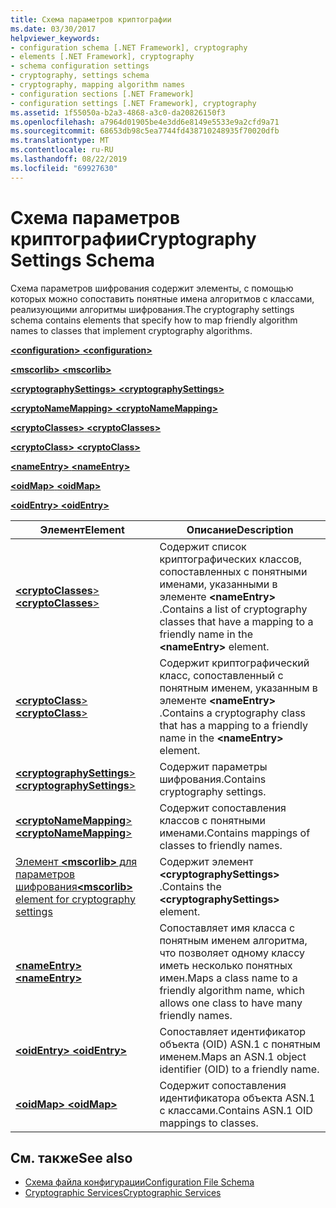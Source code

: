 ```yaml
---
title: Схема параметров криптографии
ms.date: 03/30/2017
helpviewer_keywords:
- configuration schema [.NET Framework], cryptography
- elements [.NET Framework], cryptography
- schema configuration settings
- cryptography, settings schema
- cryptography, mapping algorithm names
- configuration sections [.NET Framework]
- configuration settings [.NET Framework], cryptography
ms.assetid: 1f55050a-b2a3-4868-a3c0-da20826150f3
ms.openlocfilehash: a7964d01905be4e3dd6e8149e5533e9a2cfd9a71
ms.sourcegitcommit: 68653db98c5ea7744fd438710248935f70020dfb
ms.translationtype: MT
ms.contentlocale: ru-RU
ms.lasthandoff: 08/22/2019
ms.locfileid: "69927630"
---
```

# <a name="cryptography-settings-schema"></a><span data-ttu-id="92e6b-102">Схема параметров криптографии</span><span class="sxs-lookup"><span data-stu-id="92e6b-102">Cryptography Settings Schema</span></span>
<span data-ttu-id="92e6b-103">Схема параметров шифрования содержит элементы, с помощью которых можно сопоставить понятные имена алгоритмов с классами, реализующими алгоритмы шифрования.</span><span class="sxs-lookup"><span data-stu-id="92e6b-103">The cryptography settings schema contains elements that specify how to map friendly algorithm names to classes that implement cryptography algorithms.</span></span>  
  
 [<span data-ttu-id="92e6b-104"> **\<configuration>** </span><span class="sxs-lookup"><span data-stu-id="92e6b-104">**\<configuration>**</span></span>](../configuration-element.md)  
  
 [<span data-ttu-id="92e6b-105"> **\<mscorlib>** </span><span class="sxs-lookup"><span data-stu-id="92e6b-105">**\<mscorlib>**</span></span>](mscorlib-element-for-cryptography-settings.md)  
  
 [<span data-ttu-id="92e6b-106"> **\<cryptographySettings>** </span><span class="sxs-lookup"><span data-stu-id="92e6b-106">**\<cryptographySettings>**</span></span>](cryptographysettings-element.md)  
  
 [<span data-ttu-id="92e6b-107"> **\<cryptoNameMapping>** </span><span class="sxs-lookup"><span data-stu-id="92e6b-107">**\<cryptoNameMapping>**</span></span>](cryptonamemapping-element.md)  
  
 [<span data-ttu-id="92e6b-108"> **\<cryptoClasses>** </span><span class="sxs-lookup"><span data-stu-id="92e6b-108">**\<cryptoClasses>**</span></span>](cryptoclasses-element.md)  
  
 [<span data-ttu-id="92e6b-109"> **\<cryptoClass>** </span><span class="sxs-lookup"><span data-stu-id="92e6b-109">**\<cryptoClass>**</span></span>](cryptoclass-element.md)  
  
 [<span data-ttu-id="92e6b-110"> **\<nameEntry>** </span><span class="sxs-lookup"><span data-stu-id="92e6b-110">**\<nameEntry>**</span></span>](nameentry-element.md)  
  
 [<span data-ttu-id="92e6b-111"> **\<oidMap>** </span><span class="sxs-lookup"><span data-stu-id="92e6b-111">**\<oidMap>**</span></span>](oidmap-element.md)  
  
 [<span data-ttu-id="92e6b-112"> **\<oidEntry>** </span><span class="sxs-lookup"><span data-stu-id="92e6b-112">**\<oidEntry>**</span></span>](oidentry-element.md)  
  
|<span data-ttu-id="92e6b-113">Элемент</span><span class="sxs-lookup"><span data-stu-id="92e6b-113">Element</span></span>|<span data-ttu-id="92e6b-114">Описание</span><span class="sxs-lookup"><span data-stu-id="92e6b-114">Description</span></span>|  
|-------------|-----------------|  
|[<span data-ttu-id="92e6b-115"> **\<cryptoClasses**></span><span class="sxs-lookup"><span data-stu-id="92e6b-115">**\<cryptoClasses**></span></span>](cryptoclasses-element.md)|<span data-ttu-id="92e6b-116">Содержит список криптографических классов, сопоставленных с понятными именами, указанными в элементе **\<nameEntry>** .</span><span class="sxs-lookup"><span data-stu-id="92e6b-116">Contains a list of cryptography classes that have a mapping to a friendly name in the **\<nameEntry>** element.</span></span>|  
|[<span data-ttu-id="92e6b-117"> **\<cryptoClass**></span><span class="sxs-lookup"><span data-stu-id="92e6b-117">**\<cryptoClass**></span></span>](cryptoclass-element.md)|<span data-ttu-id="92e6b-118">Содержит криптографический класс, сопоставленный с понятным именем, указанным в элементе **\<nameEntry>** .</span><span class="sxs-lookup"><span data-stu-id="92e6b-118">Contains a cryptography class that has a mapping to a friendly name in the **\<nameEntry>** element.</span></span>|  
|[<span data-ttu-id="92e6b-119"> **\<cryptographySettings**></span><span class="sxs-lookup"><span data-stu-id="92e6b-119">**\<cryptographySettings**></span></span>](cryptographysettings-element.md)|<span data-ttu-id="92e6b-120">Содержит параметры шифрования.</span><span class="sxs-lookup"><span data-stu-id="92e6b-120">Contains cryptography settings.</span></span>|  
|[<span data-ttu-id="92e6b-121"> **\<cryptoNameMapping**></span><span class="sxs-lookup"><span data-stu-id="92e6b-121">**\<cryptoNameMapping**></span></span>](cryptonamemapping-element.md)|<span data-ttu-id="92e6b-122">Содержит сопоставления классов с понятными именами.</span><span class="sxs-lookup"><span data-stu-id="92e6b-122">Contains mappings of classes to friendly names.</span></span>|  
|[<span data-ttu-id="92e6b-123">Элемент **\<mscorlib>** для параметров шифрования</span><span class="sxs-lookup"><span data-stu-id="92e6b-123">**\<mscorlib>** element for cryptography settings</span></span>](mscorlib-element-for-cryptography-settings.md)|<span data-ttu-id="92e6b-124">Содержит элемент **\<cryptographySettings>** .</span><span class="sxs-lookup"><span data-stu-id="92e6b-124">Contains the **\<cryptographySettings>** element.</span></span>|  
|[<span data-ttu-id="92e6b-125"> **\<nameEntry>** </span><span class="sxs-lookup"><span data-stu-id="92e6b-125">**\<nameEntry>**</span></span>](nameentry-element.md)|<span data-ttu-id="92e6b-126">Сопоставляет имя класса с понятным именем алгоритма, что позволяет одному классу иметь несколько понятных имен.</span><span class="sxs-lookup"><span data-stu-id="92e6b-126">Maps a class name to a friendly algorithm name, which allows one class to have many friendly names.</span></span>|  
|[<span data-ttu-id="92e6b-127"> **\<oidEntry>** </span><span class="sxs-lookup"><span data-stu-id="92e6b-127">**\<oidEntry>**</span></span>](oidentry-element.md)|<span data-ttu-id="92e6b-128">Сопоставляет идентификатор объекта (OID) ASN.1 с понятным именем.</span><span class="sxs-lookup"><span data-stu-id="92e6b-128">Maps an ASN.1 object identifier (OID) to a friendly name.</span></span>|  
|[<span data-ttu-id="92e6b-129"> **\<oidMap>** </span><span class="sxs-lookup"><span data-stu-id="92e6b-129">**\<oidMap>**</span></span>](oidmap-element.md)|<span data-ttu-id="92e6b-130">Содержит сопоставления идентификатора объекта ASN.1 с классами.</span><span class="sxs-lookup"><span data-stu-id="92e6b-130">Contains ASN.1 OID mappings to classes.</span></span>|  
  
## <a name="see-also"></a><span data-ttu-id="92e6b-131">См. также</span><span class="sxs-lookup"><span data-stu-id="92e6b-131">See also</span></span>

- [<span data-ttu-id="92e6b-132">Схема файла конфигурации</span><span class="sxs-lookup"><span data-stu-id="92e6b-132">Configuration File Schema</span></span>](../index.md)
- [<span data-ttu-id="92e6b-133">Cryptographic Services</span><span class="sxs-lookup"><span data-stu-id="92e6b-133">Cryptographic Services</span></span>](../../../../standard/security/cryptographic-services.md)
